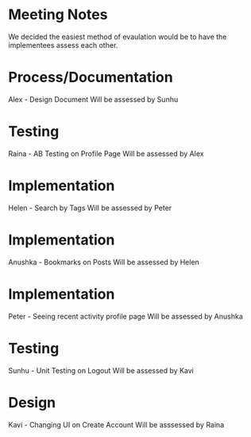 # Meeting Notes
We decided the easiest method of evaulation would be to have the implementees assess each other.

# Process/Documentation
Alex - Design Document
Will be assessed by Sunhu

# Testing
Raina - AB Testing on Profile Page
Will be assessed by Alex

# Implementation
Helen - Search by Tags 
Will be assessed by Peter

# Implementation 
Anushka - Bookmarks on Posts
Will be assessed by Helen

# Implementation
Peter - Seeing recent activity profile page
Will be assessed by Anushka

# Testing
Sunhu - Unit Testing on Logout
Will be assessed by Kavi

# Design
Kavi - Changing UI on Create Account
Will be asssessed by Raina
